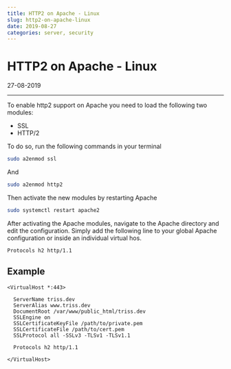 ```yaml
---
title: HTTP2 on Apache - Linux
slug: http2-on-apache-linux
date: 2019-08-27
categories: server, security
---
```


# HTTP2 on Apache - Linux
<p class='timestamp'><time datetime='27-08-2019'>27-08-2019</time></p>
<hr>

To enable http2 support on Apache you need to load the following two modules:
- SSL
- HTTP/2

To do so, run the following commands in your terminal

``` bash
sudo a2enmod ssl
```

And

``` bash
sudo a2enmod http2
```

Then activate the new modules by restarting Apache

``` bash
sudo systemctl restart apache2
```

After activating the Apache modules, navigate to the Apache directory and edit the configuration.
Simply add the following line to your global Apache configuration or inside an individual virtual hos.

``` htaccess
Protocols h2 http/1.1
```

## Example

``` htaccess
<VirtualHost *:443>

  ServerName triss.dev
  ServerAlias www.triss.dev
  DocumentRoot /var/www/public_html/triss.dev
  SSLEngine on
  SSLCertificateKeyFile /path/to/private.pem
  SSLCertificateFile /path/to/cert.pem
  SSLProtocol all -SSLv3 -TLSv1 -TLSv1.1
  
  Protocols h2 http/1.1
  
</VirtualHost>
```
